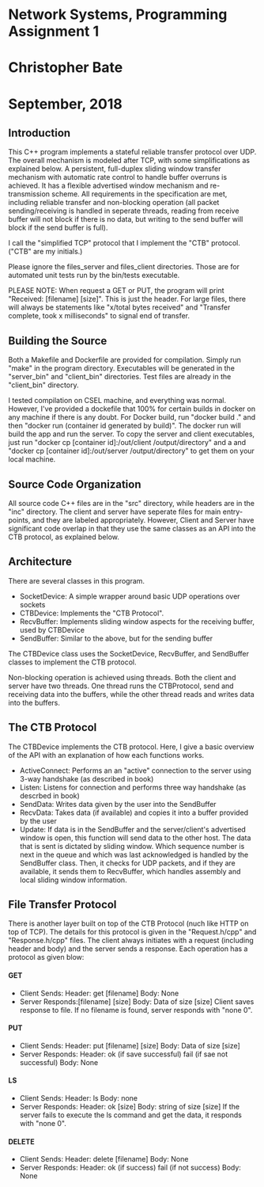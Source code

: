 # Network Systems, Programming Assignment 1

# Christopher Bate

# September, 2018

## Introduction

This C++ program implements a stateful reliable transfer protocol over UDP. The overall
mechanism is modeled after TCP, with some simplifications as explained below. A persistent, full-duplex sliding window transfer mechanism with automatic rate control to handle buffer overruns is achieved. It has a flexible advertised window mechanism and re-transmission scheme. All requirements in the specification are met, including reliable transfer
and non-blocking operation (all packet sending/receiving is handled in seperate threads, reading from receive buffer will not block if there is no data, but writing to the send buffer will block if the send buffer is full).

I call the "simplified TCP" protocol that I implement the "CTB" protocol. ("CTB" are
my initials.)

Please ignore the files_server and files_client directories. Those are for automated unit tests run by the bin/tests executable.

PLEASE NOTE: When request a GET or PUT, the program will print "Received: [filename] [size]". This is just the header. For large files, there will always be statements like "x/total bytes received" and "Transfer complete, took x milliseconds" to signal end of transfer.

## Building the Source

Both a Makefile and Dockerfile are provided for compilation. Simply run "make" in the
program directory. Executables will be generated in the "server_bin" and "client_bin" directories. Test files are already in the "client_bin" directory.

I tested compilation on CSEL machine, and everything was normal. However, I've provided a dockefile that 100% for certain builds in docker on any machine if there is any doubt. 
For Docker build, run "docker build ." and then "docker run (container id generated by build)".
The docker run will build the app and run the server. To copy the server and client executables, just run "docker cp [container id]:/out/client /output/directory" and a and "docker cp [container id]:/out/server /output/directory" to get them on your local machine.

## Source Code Organization

All source code C++ files are in the "src" directory, while headers are in the
"inc" directory. The client and server have seperate files for main entry-points,
and they are labeled appropriately. However, Client and Server have significant
code overlap in that they use the same classes as an API into the CTB protocol,
as explained below.

## Architecture

There are several classes in this program.

-   SocketDevice: A simple wrapper around basic UDP operations over sockets
-   CTBDevice: Implements the "CTB Protocol".
-   RecvBuffer: Implements sliding window aspects for the receiving buffer, used by CTBDevice
-   SendBuffer: Similar to the above, but for the sending buffer

The CTBDevice class uses the SocketDevice, RecvBuffer, and SendBuffer classes to implement the CTB protocol.

Non-blocking operation is achieved using threads. Both the client and server have two threads. One thread
runs the CTBProtocol, send and receiving data into the buffers, while the other thread reads and writes data
into the buffers.

## The CTB Protocol

The CTBDevice implements the CTB protocol. Here, I give a basic overview
of the API with an explanation of how each functions works.

-   ActiveConnect: Performs an an "active" connection to the server using 3-way handshake (as described in book)
-   Listen: Listens for connection and performs three way handshake (as descrbed in book)
-   SendData: Writes data given by the user into the SendBuffer
-   RecvData: Takes data (if available) and copies it into a buffer provided by the user
-   Update: If data is in the SendBuffer and the server/client's advertised window is open, this function will send data to the other host. The data that is sent is dictated by sliding window. Which sequence number is next in the queue and which was last acknowledged is handled by the SendBuffer class. Then, it checks for UDP packets, and if they are available, it sends them to RecvBuffer, which handles assembly and local sliding window information.


## File Transfer Protocol

There is another layer built on top of the CTB Protocol (nuch like HTTP on top of TCP). The details for this protocol is given in the "Request.h/cpp" and "Response.h/cpp" files. The client always initiates with a request (including header and body) and the server sends a response. Each operation has a protocol as given blow:

#### GET
- Client Sends: Header: get [filename] Body: None
- Server Responds:[filename] [size] Body: Data of size [size]
  Client saves response to file. If no filename is found, server responds with "none 0".

#### PUT
- Client Sends: Header: put [filename] [size] Body: Data of size [size]
- Server Responds: Header: ok (if save successful) fail (if sae not successful) Body: None

#### LS
- Client Sends: Header: ls Body: none
- Server Responds: Header: ok [size] Body: string of size [size]
If the server fails to execute the ls command and get the data, it responds with "none 0".

#### DELETE
- Client Sends: Header: delete [filename] Body: None
- Server Responds: Header: ok (if success) fail (if not success) Body: None